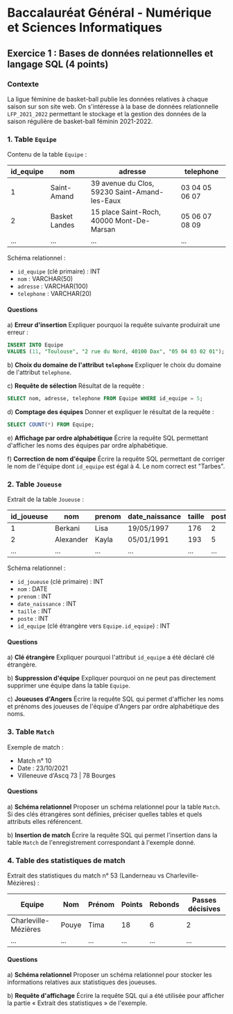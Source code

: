 # Baccalauréat Général - Numérique et Sciences Informatiques

## Exercice 1 : Bases de données relationnelles et langage SQL (4 points)

### Contexte
La ligue féminine de basket-ball publie les données relatives à chaque saison sur son site web. On s'intéresse à la base de données relationnelle `LFP_2021_2022` permettant le stockage et la gestion des données de la saison régulière de basket-ball féminin 2021-2022.

### 1. Table `Equipe`

Contenu de la table `Equipe` :

| id_equipe | nom | adresse | telephone |
|-----------|-----|---------|-----------|
| 1 | Saint-Amand | 39 avenue du Clos, 59230 Saint-Amand-les-Eaux | 03 04 05 06 07 |
| 2 | Basket Landes | 15 place Saint-Roch, 40000 Mont-De-Marsan | 05 06 07 08 09 |
| ... | ... | ... | ... |

Schéma relationnel :
- `id_equipe` (clé primaire) : INT
- `nom` : VARCHAR(50)
- `adresse` : VARCHAR(100)
- `telephone` : VARCHAR(20)

#### Questions

a) **Erreur d'insertion**
   Expliquer pourquoi la requête suivante produirait une erreur :
   ```sql
   INSERT INTO Equipe
   VALUES (11, "Toulouse", "2 rue du Nord, 40100 Dax", "05 04 03 02 01");
   ```

b) **Choix du domaine de l'attribut `telephone`**
   Expliquer le choix du domaine de l'attribut `telephone`.

c) **Requête de sélection**
   Résultat de la requête :
   ```sql
   SELECT nom, adresse, telephone FROM Equipe WHERE id_equipe = 5;
   ```

d) **Comptage des équipes**
   Donner et expliquer le résultat de la requête :
   ```sql
   SELECT COUNT(*) FROM Equipe;
   ```

e) **Affichage par ordre alphabétique**
   Écrire la requête SQL permettant d'afficher les noms des équipes par ordre alphabétique.

f) **Correction de nom d'équipe**
   Écrire la requête SQL permettant de corriger le nom de l'équipe dont `id_equipe` est égal à 4. Le nom correct est "Tarbes".

### 2. Table `Joueuse`

Extrait de la table `Joueuse` :

| id_joueuse | nom | prenom | date_naissance | taille | poste | id_equipe |
|------------|-----|--------|---------------|--------|-------|-----------|
| 1 | Berkani | Lisa | 19/05/1997 | 176 | 2 | 7 |
| 2 | Alexander | Kayla | 05/01/1991 | 193 | 5 | 5 |
| ... | ... | ... | ... | ... | ... | ... |

Schéma relationnel :
- `id_joueuse` (clé primaire) : INT
- `nom` : DATE
- `prenom` : INT
- `date_naissance` : INT
- `taille` : INT
- `poste` : INT
- `id_equipe` (clé étrangère vers `Equipe.id_equipe`) : INT

#### Questions

a) **Clé étrangère**
   Expliquer pourquoi l'attribut `id_equipe` a été déclaré clé étrangère.

b) **Suppression d'équipe**
   Expliquer pourquoi on ne peut pas directement supprimer une équipe dans la table `Equipe`.

c) **Joueuses d'Angers**
   Écrire la requête SQL qui permet d'afficher les noms et prénoms des joueuses de l'équipe d'Angers par ordre alphabétique des noms.

### 3. Table `Match`

Exemple de match :
- Match n° 10
- Date : 23/10/2021
- Villeneuve d'Ascq 73 | 78 Bourges

#### Questions

a) **Schéma relationnel**
   Proposer un schéma relationnel pour la table `Match`. Si des clés étrangères sont définies, préciser quelles tables et quels attributs elles référencent.

b) **Insertion de match**
   Écrire la requête SQL qui permet l'insertion dans la table `Match` de l'enregistrement correspondant à l'exemple donné.

### 4. Table des statistiques de match

Extrait des statistiques du match n° 53 (Landerneau vs Charleville-Mézières) :

| Equipe | Nom | Prénom | Points | Rebonds | Passes décisives |
|--------|-----|--------|--------|---------|-----------------|
| Charleville-Mézières | Pouye | Tima | 18 | 6 | 2 |
| ... | ... | ... | ... | ... | ... |

#### Questions

a) **Schéma relationnel**
   Proposer un schéma relationnel pour stocker les informations relatives aux statistiques des joueuses.

b) **Requête d'affichage**
   Écrire la requête SQL qui a été utilisée pour afficher la partie « Extrait des statistiques » de l'exemple.
